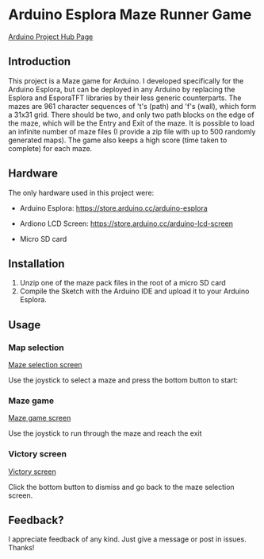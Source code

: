 # Arduino Esplora Maze Runner Game

[Arduino Project Hub Page]()

## Introduction

This project is a Maze game for Arduino. I developed specifically for the Arduino Esplora, but can be deployed in any Arduino by replacing the Esplora and EsporaTFT libraries by their less generic counterparts.
The mazes are 961 character sequences of 't's (path) and 'f's (wall), which form a 31x31 grid. There should be two, and only two path blocks on the edge of the maze, which will be the Entry and Exit of the maze.
It is possible to load an infinite number of maze files (I provide a zip file with up to 500 randomly generated maps).
The game also keeps a high score (time taken to complete) for each maze.

## Hardware

The only hardware used in this project were:
* Arduino Esplora: https://store.arduino.cc/arduino-esplora

* Ardiono LCD Screen: https://store.arduino.cc/arduino-lcd-screen
* Micro SD card

## Installation

1. Unzip one of the maze pack files in the root of a micro SD card
2. Compile the Sketch with the Arduino IDE and upload it to your Arduino Esplora.

## Usage

### Map selection

[Maze selection screen]()

Use the joystick to select a maze and press the bottom button to start:

### Maze game

[Maze game screen]()

Use the joystick to run through the maze and reach the exit

### Victory screen

[Victory screen]()

Click the bottom button to dismiss and go back to the maze selection screen.


## Feedback?



I appreciate feedback of any kind. Just give a message or post in issues. Thanks!
